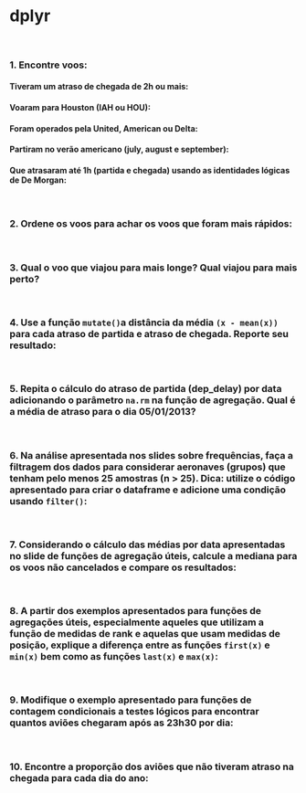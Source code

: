 dplyr
================

<br>

### 1. Encontre voos:

#### Tiveram um atraso de chegada de 2h ou mais:

#### Voaram para Houston (IAH ou HOU):

#### Foram operados pela United, American ou Delta:

#### Partiram no verão americano (july, august e september):

#### Que atrasaram até 1h (partida e chegada) usando as identidades lógicas de De Morgan:

<br>

### 2. Ordene os voos para achar os voos que foram mais rápidos:

<br>

### 3. Qual o voo que viajou para mais longe? Qual viajou para mais perto?

<br>

### 4. Use a função `mutate()`a distância da média `(x - mean(x))` para cada atraso de partida e atraso de chegada. Reporte seu resultado:

<br>

### 5. Repita o cálculo do atraso de partida (dep\_delay) por data adicionando o parâmetro `na.rm` na função de agregação. Qual é a média de atraso para o dia 05/01/2013?

<br>

### 6. Na análise apresentada nos slides sobre frequências, faça a filtragem dos dados para considerar aeronaves (grupos) que tenham pelo menos 25 amostras (n &gt; 25). Dica: utilize o código apresentado para criar o dataframe e adicione uma condição usando `filter()`:

<br>

### 7. Considerando o cálculo das médias por data apresentadas no slide de funções de agregação úteis, calcule a mediana para os voos não cancelados e compare os resultados:

<br>

### 8. A partir dos exemplos apresentados para funções de agregações úteis, especialmente aqueles que utilizam a função de medidas de rank e aquelas que usam medidas de posição, explique a diferença entre as funções `first(x)` e `min(x)` bem como as funções `last(x)` e `max(x)`:

<br>

### 9. Modifique o exemplo apresentado para funções de contagem condicionais a testes lógicos para encontrar quantos aviões chegaram após as 23h30 por dia:

<br>

### 10. Encontre a proporção dos aviões que não tiveram atraso na chegada para cada dia do ano:
